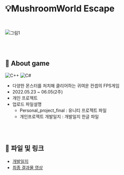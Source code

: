 # 💡MushroomWorld Escape
</br>

![그림1](https://user-images.githubusercontent.com/101786096/184290998-cb0dba95-49b3-4176-9133-128bfa7a4480.png)

</br></br>
## 📌 About game
![C++](https://img.shields.io/badge/-C++-00599C?logo=c%2B%2B&style=flat)
![C#](https://img.shields.io/badge/-C%23-033963?logo=Csharp&style=flat)

+  다양한 몬스터를 처치해 클리어하는 귀여운 컨셉의 FPS게임
+ 2022.05.23 ~ 06.05(2주)
+ 개인 프로젝트  
+ 업로드 파일설명
  * Personal_project_final : 유니티 프로젝트 파일
  * 개인프로젝트 개발일지 : 개발일지 한글 파일

</br></br>
## 🔗 파일 및 링크
+ [개발일지](https://jjing-log.tistory.com/44?category=1023483)
+ [최종 결과물 영상](https://www.youtube.com/watch?v=fGjYVi5ux3U)

</br></br>
